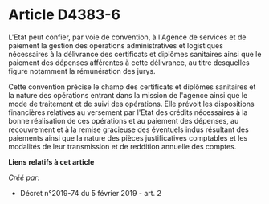 # Article D4383-6

L'Etat peut confier, par voie de convention, à l'Agence de services et de paiement la gestion des opérations administratives
et logistiques nécessaires à la délivrance des certificats et diplômes sanitaires ainsi que le paiement des dépenses
afférentes à cette délivrance, au titre desquelles figure notamment la rémunération des jurys.

Cette convention précise le champ des certificats et diplômes sanitaires et la nature des opérations entrant dans la mission
de l'agence ainsi que le mode de traitement et de suivi des opérations. Elle prévoit les dispositions financières relatives
au versement par l'Etat des crédits nécessaires à la bonne réalisation de ces opérations et au paiement des dépenses, au
recouvrement et à la remise gracieuse des éventuels indus résultant des paiements ainsi que la nature des pièces
justificatives comptables et les modalités de leur transmission et de reddition annuelle des comptes.

**Liens relatifs à cet article**

_Créé par_:

  - Décret n°2019-74 du 5 février 2019 - art. 2
